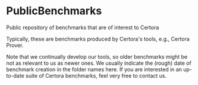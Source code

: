 # PublicBenchmarks

Public repository of benchmarks that are of interest to Certora

Typically, these are benchmarks produced by Certora's tools, e.g., Certora Prover.

Note that we continually develop our tools, so older benchmarks might be not as relevant to us as newer ones. We usually indicate the (rough) date of benchmark creation in the folder names here.
If you are interested in an up-to-date suite of Certora benchmarks, feel very free to contact us.
